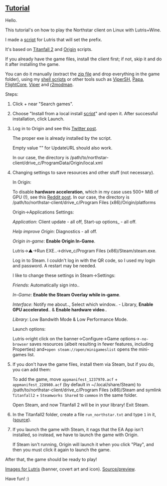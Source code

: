 ## [Tutorial](https://www.reddit.com/r/titanfall/comments/zxvhbu/i_made_lutris_install_scripts_linux_for_titanfall)
Hello.

This tutorial's on how to play the Northstar client on Linux with Lutris+Wine.

I made a [script](https://github.com/begin-theadventure/lutris-scripts/releases/tag/Northstar) for Lutris that will set the prefix.

It's based on [Titanfall 2](https://lutris.net/games/titanfall-2) and [Origin](https://lutris.net/games/origin) scripts.

If you already have the game files, install the client first; if not, skip it and do it after installing the game.

You can do it manually (extract the [zip file](https://github.com/R2Northstar/Northstar/releases) and drop everything in the game folder), using my [shell scripts](https://github.com/begin-theadventure/northstar-upllers) or other tools such as [ViperSH](https://github.com/0neGal/viper-sh), [Papa](https://github.com/AnActualEmerald/papa), [FlightCore](https://github.com/R2NorthstarTools/FlightCore), [Viper](https://github.com/0neGal/viper) and [r2modman](https://github.com/ebkr/r2modmanPlus).

Steps:

1. Click + near "Search games".

2. Choose "Install from a local install [script](https://github.com/begin-theadventure/lutris-scripts/releases/download/Northstar/northstar-client-steam-origin.json)" and open it. After successful installation, click Launch.

3. Log in to Origin and see this [Twitter post](https://twitter.com/p0358/status/1635796691902160896).

    The proper exe is already installed by the script.

    Empty value "" for UpdateURL should also work.

    In our case, the directory is /path/to/northstar-client/drive_c/ProgramData/Origin/local.xml

4. Changing settings to save resources and other stuff (not necessary).

    In Origin:

    To disable **hardware acceleration**, which in my case uses 500+ MiB of GPU (!), see this [Reddit post](https://www.reddit.com/r/origin/comments/q8o9gv/disable_origin_client_hardware_acceleration). In our case, the directory is /path/to/northstar-client/drive_c/Program Files (x86)/Origin/platforms

    Origin->Applications Settings:

    _Application_: Client update - all off, Start-up options_ - all off.

    _Help improve Origin_: Diagnostics - all off.

    _Origin in-game_: **Enable Origin In-Game**.

    Lutris->▲->Run EXE..->drive_c/Program Files (x86)/Steam/steam.exe.

    Log in to Steam. I couldn't log in with the QR code, so I used my login and password. A restart may be needed.

    I like to change these settings in Steam->Settings:

    _Friends_: Automatically sign into..

    _In-Game_: **Enable the Steam Overlay while in-game**.

    _Interface_: Notify me about.., Select which window.. - Library, **Enable GPU accelerated**.. & **Enable hardware video**..

    _Library_: Low Bandwith Mode & Low Performance Mode.

    Launch options:

    Lutris->right click on the banner->Configure->Game options->`-no-browser` saves resources (albeit resulting in fewer features, including Properties) and`+open steam://open/minigameslist` opens the mini-games list.

5. If you don't have the game files, install them via Steam, but if you do, you can add them:

    To add the game, move `appmanifest_1237970.acf` + `appmanifest_228980.acf` (by default in ~/.local/share/Steam) to /path/to/northstar-client/drive_c/Program Files (x86)/Steam and symlink `Titanfall2` + `Steamworks Shared` to `common` in the same folder.

    Open Steam, and now Titanfall 2 will be in your library! Exit Steam.

6. In the Titanfall2 folder, create a file `run_northstar.txt` and type `1` in it, ([source](https://github.com/R2Northstar/NorthstarLauncher/pull/19)).

7. If you launch the game with Steam, it nags that the EA App isn't installed, so instead, we have to launch the game with Origin.

    If Steam isn't running, Origin will launch it when you click "Play", and then you must click it again to launch the game.

After that, the game should be ready to play!

[Images for Lutris](https://github.com/begin-theadventure/lutris-scripts/tree/main/lutris-scripts/Northstar/images/NorthstarImagesLutris#readme) (banner, covert art and icon). [Source/preview](https://github.com/R2NorthstarTools/NorthstarLogo).

Have fun! :)
